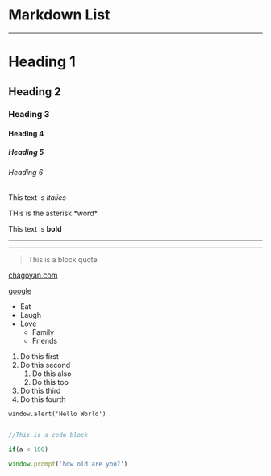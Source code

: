 # Markdown List

---

<!-- Headings -->
# Heading 1
## Heading 2 
### Heading 3
#### Heading 4
##### Heading 5
###### Heading 6

<!-- emphasis -->
This text is *italics*

THis is the asterisk \*word\*

<!-- Strong -->
This text is **bold** 

<!-- Horizontal Rule -->
---
___

<!-- blockquote -->

> This is a block quote

<!-- Links -->
[chagoyan.com](https://chagoyan.com/)

<!-- Link with title -->
[google](https://google.com/ "Go to Google!")

<!-- list -->

<!-- Non Ordered - Bullets -->

* Eat
* Laugh
* Love
    * Family
    * Friends

<!-- Ordered List - Number -->
1. Do this first
1. Do this second 
    1. Do this also 
    1. Do this too
1. Do this third 
1. Do this fourth 

<!-- Code block -->
`window.alert('Hello World')`

```javascript

//This is a code block 

if(a < 100)

window.prompt('how old are you?')


```